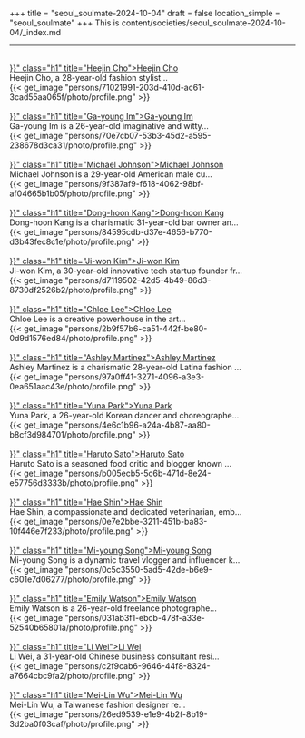 +++
title = "seoul_soulmate-2024-10-04"
draft = false
location_simple = "seoul_soulmate"
+++
This is content/societies/seoul_soulmate-2024-10-04/_index.md
<br>
<hr>
<br>
<a href="{{< ref "/persons/71021991-203d-410d-ac61-3cad55aa065f" >}}" class="h1" title="Heejin Cho">Heejin Cho</a>
<div class="plain">Heejin Cho, a 28-year-old fashion stylist...</div>{{< get_image "persons/71021991-203d-410d-ac61-3cad55aa065f/photo/profile.png" >}}
<br>
<br>
<a href="{{< ref "/persons/70e7cb07-53b3-45d2-a595-238678d3ca31" >}}" class="h1" title="Ga-young Im">Ga-young Im</a>
<div class="plain">Ga-young Im is a 26-year-old imaginative and witty...</div>{{< get_image "persons/70e7cb07-53b3-45d2-a595-238678d3ca31/photo/profile.png" >}}
<br>
<br>
<a href="{{< ref "/persons/9f387af9-f618-4062-98bf-af04665b1b05" >}}" class="h1" title="Michael Johnson">Michael Johnson</a>
<div class="plain">Michael Johnson is a 29-year-old American male cu...</div>{{< get_image "persons/9f387af9-f618-4062-98bf-af04665b1b05/photo/profile.png" >}}
<br>
<br>
<a href="{{< ref "/persons/84595cdb-d37e-4656-b770-d3b43fec8c1e" >}}" class="h1" title="Dong-hoon Kang">Dong-hoon Kang</a>
<div class="plain">Dong-hoon Kang is a charismatic 31-year-old bar owner an...</div>{{< get_image "persons/84595cdb-d37e-4656-b770-d3b43fec8c1e/photo/profile.png" >}}
<br>
<br>
<a href="{{< ref "/persons/d7119502-42d5-4b49-86d3-8730df2526b2" >}}" class="h1" title="Ji-won Kim">Ji-won Kim</a>
<div class="plain">Ji-won Kim, a 30-year-old innovative tech startup founder fr...</div>{{< get_image "persons/d7119502-42d5-4b49-86d3-8730df2526b2/photo/profile.png" >}}
<br>
<br>
<a href="{{< ref "/persons/2b9f57b6-ca51-442f-be80-0d9d1576ed84" >}}" class="h1" title="Chloe Lee">Chloe Lee</a>
<div class="plain">Chloe Lee is a creative powerhouse in the art...</div>{{< get_image "persons/2b9f57b6-ca51-442f-be80-0d9d1576ed84/photo/profile.png" >}}
<br>
<br>
<a href="{{< ref "/persons/97a0ff41-3271-4096-a3e3-0ea651aac43e" >}}" class="h1" title="Ashley Martinez">Ashley Martinez</a>
<div class="plain">Ashley Martinez is a charismatic 28-year-old Latina fashion ...</div>{{< get_image "persons/97a0ff41-3271-4096-a3e3-0ea651aac43e/photo/profile.png" >}}
<br>
<br>
<a href="{{< ref "/persons/4e6c1b96-a24a-4b87-aa80-b8cf3d984701" >}}" class="h1" title="Yuna Park">Yuna Park</a>
<div class="plain">Yuna Park, a 26-year-old Korean dancer and choreographe...</div>{{< get_image "persons/4e6c1b96-a24a-4b87-aa80-b8cf3d984701/photo/profile.png" >}}
<br>
<br>
<a href="{{< ref "/persons/b005ecb5-5c6b-471d-8e24-e57756d3333b" >}}" class="h1" title="Haruto Sato">Haruto Sato</a>
<div class="plain">Haruto Sato is a seasoned food critic and blogger known ...</div>{{< get_image "persons/b005ecb5-5c6b-471d-8e24-e57756d3333b/photo/profile.png" >}}
<br>
<br>
<a href="{{< ref "/persons/0e7e2bbe-3211-451b-ba83-10f446e7f233" >}}" class="h1" title="Hae Shin">Hae Shin</a>
<div class="plain">Hae Shin, a compassionate and dedicated veterinarian, emb...</div>{{< get_image "persons/0e7e2bbe-3211-451b-ba83-10f446e7f233/photo/profile.png" >}}
<br>
<br>
<a href="{{< ref "/persons/0c5c3550-5ad5-42de-b6e9-c601e7d06277" >}}" class="h1" title="Mi-young Song">Mi-young Song</a>
<div class="plain">Mi-young Song is a dynamic travel vlogger and influencer k...</div>{{< get_image "persons/0c5c3550-5ad5-42de-b6e9-c601e7d06277/photo/profile.png" >}}
<br>
<br>
<a href="{{< ref "/persons/031ab3f1-ebcb-478f-a33e-52540b65801a" >}}" class="h1" title="Emily Watson">Emily Watson</a>
<div class="plain">Emily Watson is a 26-year-old freelance photographe...</div>{{< get_image "persons/031ab3f1-ebcb-478f-a33e-52540b65801a/photo/profile.png" >}}
<br>
<br>
<a href="{{< ref "/persons/c2f9cab6-9646-44f8-8324-a7664cbc9fa2" >}}" class="h1" title="Li Wei">Li Wei</a>
<div class="plain">Li Wei, a 31-year-old Chinese business consultant resi...</div>{{< get_image "persons/c2f9cab6-9646-44f8-8324-a7664cbc9fa2/photo/profile.png" >}}
<br>
<br>
<a href="{{< ref "/persons/26ed9539-e1e9-4b2f-8b19-3d2ba0f03caf" >}}" class="h1" title="Mei-Lin Wu">Mei-Lin Wu</a>
<div class="plain">Mei-Lin Wu, a Taiwanese fashion designer re...</div>{{< get_image "persons/26ed9539-e1e9-4b2f-8b19-3d2ba0f03caf/photo/profile.png" >}}
<br>
<br>
